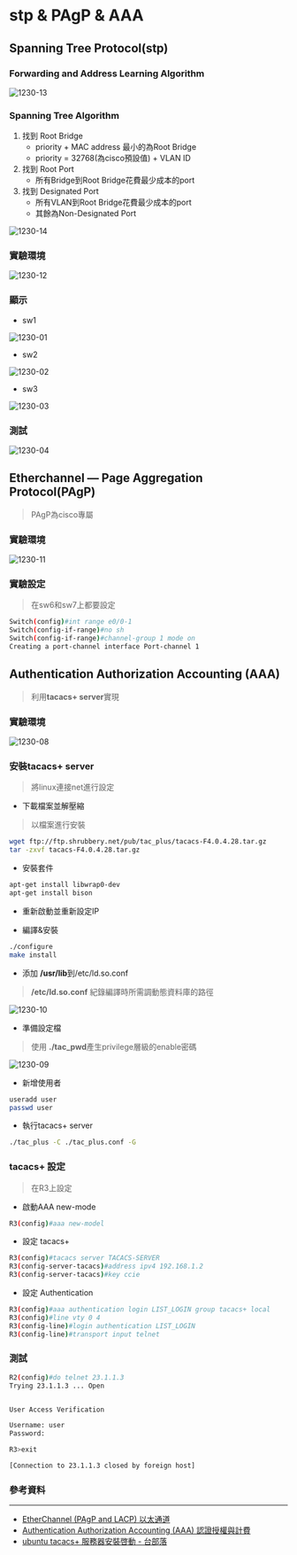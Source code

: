 # stp & PAgP & AAA
## Spanning Tree Protocol(stp)

### Forwarding and Address Learning Algorithm

![1230-13](./img/20201230/1230-13.png)

### Spanning Tree Algorithm

1. 找到 Root Bridge
    * priority + MAC address 最小的為Root Bridge
    * priority = 32768(為cisco預設值) + VLAN ID
2. 找到 Root Port
    * 所有Bridge到Root Bridge花費最少成本的port
3. 找到 Designated Port
    * 所有VLAN到Root Bridge花費最少成本的port
    * 其餘為Non-Designated Port

![1230-14](./img/20201230/1230-14.png)

### 實驗環境

![1230-12](./img/20201230/1230-12.png)

### 顯示
* sw1

![1230-01](./img/20201230/1230-01.png)

* sw2

![1230-02](./img/20201230/1230-02.png)

* sw3

![1230-03](./img/20201230/1230-03.png)

### 測試

![1230-04](./img/20201230/1230-04.png)

## Etherchannel — Page Aggregation Protocol(PAgP)
> PAgP為cisco專屬

### 實驗環境
![1230-11](./img/20201230/1230-11.png)

### 實驗設定
> 在sw6和sw7上都要設定

```sh
Switch(config)#int range e0/0-1
Switch(config-if-range)#no sh
Switch(config-if-range)#channel-group 1 mode on
Creating a port-channel interface Port-channel 1
```

## Authentication Authorization Accounting (AAA)
> 利用**tacacs+ server**實現

### 實驗環境

![1230-08](./img/20201230/1230-08.png)

### 安裝tacacs+ server
> 將linux連接net進行設定

* 下載檔案並解壓縮
> 以檔案進行安裝

```sh
wget ftp://ftp.shrubbery.net/pub/tac_plus/tacacs-F4.0.4.28.tar.gz 
tar -zxvf tacacs-F4.0.4.28.tar.gz 
```

* 安裝套件
```sh
apt-get install libwrap0-dev
apt-get install bison
```

* 重新啟動並重新設定IP

* 編譯&安裝

```sh
./configure
make install
```
* 添加 **/usr/lib**到/etc/ld.so.conf
> **/etc/ld.so.conf** 紀錄編譯時所需調動態資料庫的路徑

![1230-10](./img/20201230/1230-10.png) 

* 準備設定檔
> 使用 **./tac_pwd**產生privilege層級的enable密碼

![1230-09](./img/20201230/1230-09.png)

* 新增使用者

```sh
useradd user
passwd user
```
* 執行tacacs+ server

```sh
./tac_plus -C ./tac_plus.conf -G
```
### tacacs+ 設定
>在R3上設定

* 啟動AAA new-mode
```sh
R3(config)#aaa new-model   
``` 
* 設定 tacacs+

```sh           
R3(config)#tacacs server TACACS-SERVER
R3(config-server-tacacs)#address ipv4 192.168.1.2
R3(config-server-tacacs)#key ccie
```
* 設定 Authentication
```sh
R3(config)#aaa authentication login LIST_LOGIN group tacacs+ local
R3(config)#line vty 0 4
R3(config-line)#login authentication LIST_LOGIN
R3(config-line)#transport input telnet
```
### 測試

```sh
R2(config)#do telnet 23.1.1.3
Trying 23.1.1.3 ... Open


User Access Verification

Username: user
Password:

R3>exit

[Connection to 23.1.1.3 closed by foreign host]
```

### 參考資料
--- 
* [EtherChannel (PAgP and LACP) 以太通道](https://www.jannet.hk/zh-Hant/post/etherchannel-pagp-lacp/)
* [Authentication Authorization Accounting (AAA) 認證授權與計費](https://www.jannet.hk/zh-Hant/post/authentication-authorization-accounting-aaa/#network)
* [ubuntu tacacs+ 服務器安裝啓動 - 台部落](https://www.twblogs.net/a/5c220b1bbd9eee16b4a769ce)


